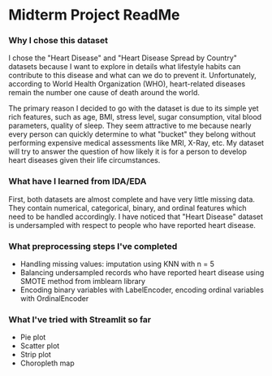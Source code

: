 # Midterm Project ReadMe
### Why I chose this dataset
I chose the "Heart Disease" and "Heart Disease Spread by Country" datasets because I want to explore in details what lifestyle habits can contribute to this disease and what can we do to prevent it. Unfortunately, according to World Health Organization (WHO), heart-related diseases remain the number one cause of death around the world. 

The primary reason I decided to go with the dataset is due to its simple yet rich features, such as age, BMI, stress level, sugar consumption, vital blood parameters, quality of sleep. They seem attractive to me because nearly every person can quickly determine to what "bucket" they belong without performing expensive medical assessments like MRI, X-Ray, etc. My dataset will try to answer the question of how likely it is for a person to develop heart diseases given their life circumstances.

### What have I learned from IDA/EDA

First, both datasets are almost complete and have very little missing data. They contain numerical, categorical, binary, and ordinal features which need to be handled accordingly. I have noticed that "Heart Disease" dataset is undersampled with respect to people who have reported heart disease.
### What preprocessing steps I've completed

- Handling missing values: imputation using KNN with n = 5
- Balancing undersampled records who have reported heart disease using SMOTE method from imblearn library
- Encoding binary variables with LabelEncoder, encoding ordinal variables with OrdinalEncoder
### What I've tried with Streamlit so far
- Pie plot
- Scatter plot
- Strip plot
- Choropleth map